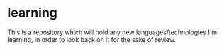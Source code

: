 # learning
This is a repository which will hold any new languages/technologies I'm learning, in order to look back on it for the sake of review. 
